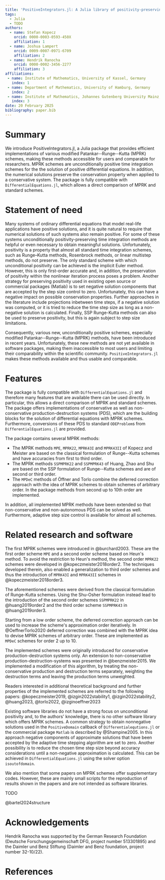 ```yaml
---
title: 'PositiveIntegrators.jl: A Julia library of positivity-preserving time integration methods'
tags:
  - Julia
  - TODO
authors:
  - name: Stefan Kopecz
    orcid: 0000-0003-0593-450X
    affiliation: 1
  - name: Joshua Lampert
    orcid: 0009-0007-0971-6709
    affiliation: 2
  - name: Hendrik Ranocha
    orcid: 0000-0002-3456-2277
    affiliation: 3
affiliations:
 - name: Institute of Mathematics, University of Kassel, Germany
   index: 1
 - name: Department of Mathematics, University of Hamburg, Germany
   index: 2
 - name: Institute of Mathematics, Johannes Gutenberg University Mainz, Germany
   index: 3
date: 20 February 2025
bibliography: paper.bib
---
```


# Summary

We introduce PositiveIntegrators.jl, a Julia package that provides efficient implementations of various modified Patankar--Runge--Kutta (MPRK) schemes, making these methods accessible for users and comparable for researchers. MPRK schemes are unconditionally positive time integration schemes for the the solution of positive differential equations. In addition, the numerical solutions preserve the conservation property when applied to a conservative system.
The package is fully compatible with `DifferentialEquations.jl`, which allows a direct comparison of MPRK and standard schemes.


# Statement of need

Many systems of ordinary differential equations that model real-life applications have positive solutions, and it is quite natural to require that numerical solutions of such systems also remain positive.
For some of these systems unconditionally positivity-preserving time integration methods are helpful or even necessary to obtain meaningful solutions. 
Unfortunately, positivity is a property that almost all standard time integration schemes, such as Runge–Kutta methods, Rosenbrock methods, or linear multistep methods, do not preserve.
The only standard scheme with which unconditional positivity can be achieved is the implicit Euler method. However, this is only first-order accurate and, in addition, the preservation of positivity within the nonlinear iteration process poses a problem. 
Another strategy for preserving positivity used in existing open source or commercial packages (Matlab) is to set negative solution components that are accepted by the step size control to zero. Unfortunately, this can have a negative impact on possible conservation properties. Further approaches in the literature include projections inbetween time steps, if a negative solution was computed, or it is tried to reduce the time step size as long as a non-negative solution is calculated. Finally, SSP Runge-Kutta methods can also be used to preserve positivity, but this is again subject to step size limitations. 

Consequently, various new, unconditionally positive schemes, especially modified Patankar--Runge--Kutta (MPRK) methods, have been introduced in recent years.
Unfortunately, these new methods are not yet available in software packages, making them inaccessible to most users and limiting their comparability within the scientific community. `PositiveIntegrators.jl` makes these methods available and thus usable and comparable.


# Features

The package is fully compatible with `DifferentialEquations.jl` and therefore many features that are available there can be used directly. In particular, this allows a direct comparison of MPRK and standard schemes. 
The package offers implementations of conservative as well as non-conservative production-destruction systems (PDS), which are the building blocks for the solution of differential equations with MPRK schemes. Furthermore, conversions of these PDS to standard `ODEProblem`s from `DifferentialEquations.jl` are provided.

The package contains several MPRK methods:

- The MPRK methods `MPE`, `MPRK22`, `MPRK43I` and `MPRK43II` of Kopecz and Meister are based on the classical formulation of Runge--Kutta schemes and have accuracies from first to third order.
- The MPRK methods `SSPMPRK22` and `SSPMPRK43` of Huang, Zhao and Shu are based on the SSP formulation of Runge--Kutta schemes and are of second or third order. 
- The `MPDeC` methods of Öffner and Torlo combine the deferred correction approach with the idea of MPRK schemes to obtain schemes of arbitrary order. In the package methods from second up to 10th order are implemented.

In addition, all implemented MPRK methods have been extended so that non-conservative and non-autonomous PDS can be solved as well. Furthermore, adaptive step size control is available for almost all schemes.

# Related research and software

The first MPRK schemes were introduced in @burchard2003. These are the first order scheme `MPE` and a second order scheme based on Heun's method. To avoid the restriction to Heun's method, the second order `MPRK22` schemes were developed in @kopeczmeister2018order2. The techniques developed therein, also enabled a generalization to third order schemes and thus the introduction of `MPRK43I` and `MPRK43II` schemes in @kopeczmeister2018order3.

The aforementioned schemes were derived from the classical formulation of Runge-Kutta schemes. Using the Shu-Osher formulation instead lead to the introduction of the second order schemes `SSPMPRK22` in @huang2019order2 and the third order scheme `SSPMPRK43` in @huang2019order3.

Starting from a low order scheme, the deferred correction approach can be used to increase the scheme's approximation order iteratively. In @OeffnerTorlo2020 deferred correction was combined with the MPRK idea to devise MPRK schemes of arbitrary order. These are implemented as `MPDeC` schemes for order 2 up to 10.

The implemented schemes were originally introduced for conservative production-destruction systems only. An extension to non-conservative production-destruction-systems was presented in @benzmeister2015. We implemented a modification of this algorithm, by treating the non-conservative production and destruction terms separately, weighting the destruction terms and leaving the production terms unweighted.

Readers interested in additional theoretical background and further properties of the implemented schemes are referred to the following papers: @kopeczmeister2019, @izgin2022stability1, @izgin2022stability2, @huang2023, @torlo2022, @izginoeffner2023

Existing software libraries do not have a strong focus on unconditional positivity and, to the authors' knowledge, there is no other software library which offers MPRK schemes. 
A common strategy to obtain nonnegative solutions used in the `PositiveDomain` callback of `Differentialequtions.jl` or the commercial package `Matlab` is described by @Shampine2005. In this approach negative components of approximate solutions that have been accepted by the adaptive time stepping algorithm are set to zero.
Another possibility is to reduce the chosen time step size beyond accuracy considerations until a non-negative approximation is calculated. This can be achieved in `DifferentialEquations.jl` using the solver option `isoutofdomain`.

We also mention that some papers on MPRK schemes offer supplementary codes. However, these are mainly small scripts for the reproduction of results shown in the papers and are not intended as software libraries.


TODO

@bartel2024structure


# Acknowledgements

Hendrik Ranocha was supported by
the German Research Foundation (Deutsche Forschungsgemeinschaft DFG, project number 513301895) and
the Daimler und Benz Stiftung (Daimler and Benz foundation, project number 32-10/22).


# References
